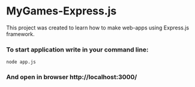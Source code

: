 # MyGames-Express.js
This project was created to learn how to make web-apps using Express.js framework.


### To start application write in your command line:
```
node app.js
```

### And open in browser http://localhost:3000/
